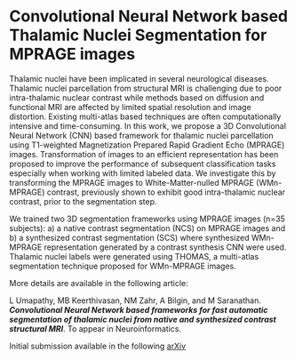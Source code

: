 # Convolutional Neural Network based Thalamic Nuclei Segmentation for MPRAGE images
Thalamic nuclei have been implicated in several neurological diseases. Thalamic nuclei parcellation from structural MRI is challenging due to poor intra-thalamic nuclear contrast while methods based on diffusion and functional MRI are affected by limited spatial resolution and image distortion. 
Existing multi-atlas based techniques are often computationally intensive and time-consuming. 
In this work, we propose a 3D Convolutional Neural Network (CNN) based framework for thalamic nuclei parcellation using T1-weighted Magnetization Prepared Rapid Gradient Echo (MPRAGE) images. Transformation of images to an efficient representation has been proposed to improve the performance of subsequent classification tasks especially when working with limited labeled data. We investigate this by transforming the MPRAGE images to White-Matter-nulled MPRAGE (WMn-MPRAGE) contrast, previously shown to exhibit good intra-thalamic nuclear contrast, prior to the segmentation step.

We trained two 3D segmentation frameworks using MPRAGE images (n=35 subjects): a) a native contrast segmentation (NCS) on MPRAGE images and b) a synthesized contrast segmentation (SCS) where synthesized WMn-MPRAGE representation generated by a contrast synthesis CNN were used. Thalamic nuclei labels were generated using THOMAS, a multi-atlas segmentation technique proposed for WMn-MPRAGE images. 

More details are available in the following article:

L Umapathy, MB Keerthivasan, NM Zahr, A Bilgin, and M Saranathan. ***Convolutional Neural Network based frameworks for fast automatic segmentation of thalamic nuclei from native and synthesized contrast structural MRI***. To appear in Neuroinformatics.

Initial submission available in the following [arXiv](https://arxiv.org/abs/2012.09386)